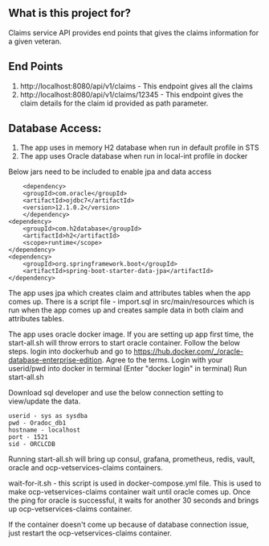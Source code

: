 ## What is this project for? ##

Claims service API provides end points that gives the claims information for a given veteran.

## End Points ##

1) http://localhost:8080/api/v1/claims - This endpoint gives all the claims
2) http://localhost:8080/api/v1/claims/12345 - This endpoint gives the claim details for the claim id provided as path parameter.

## Database Access: ##

1) The app uses in memory H2 database when run in default profile in STS
2) The app uses Oracle database when run in local-int profile in docker

Below jars need to be included to enable jpa and data access

    	<dependency>
		<groupId>com.oracle</groupId>
		<artifactId>ojdbc7</artifactId>
		<version>12.1.0.2</version>
    	</dependency>
	<dependency>	
		<groupId>com.h2database</groupId>	
		<artifactId>h2</artifactId>	
		<scope>runtime</scope>	
	</dependency>        
	<dependency>
		<groupId>org.springframework.boot</groupId>
		<artifactId>spring-boot-starter-data-jpa</artifactId>
	</dependency>	

The app uses jpa which creates claim and attributes tables when the app comes up. There is a script file - import.sql in src/main/resources which is run when the app comes up and creates sample data in both claim and attributes tables.

The app uses oracle docker image. If you are setting up app first time, the start-all.sh will throw errors to start oracle container.  Follow the below steps.
	login into dockerhub and go to https://hub.docker.com/_/oracle-database-enterprise-edition.
	Agree to the terms.
	Login with your userid/pwd into docker in terminal (Enter "docker login" in terminal)
	Run start-all.sh

Download sql developer and use the below connection setting to view/update the data.

	userid - sys as sysdba
	pwd - Oradoc_db1
	hostname - localhost
	port - 1521
	sid - ORCLCDB

Running start-all.sh will bring up consul, grafana, prometheus, redis, vault, oracle and ocp-vetservices-claims containers.

wait-for-it.sh - this script is used in docker-compose.yml file. This is used to make ocp-vetservices-claims container wait until oracle comes up. Once the ping for oracle is successful, it waits for another 30 seconds and brings up ocp-vetservices-claims container. 

If the container doesn't come up because of database connection issue, just restart the ocp-vetservices-claims container.
